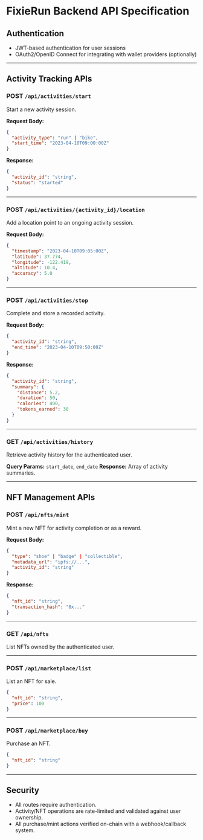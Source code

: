 # FixieRun Backend API Specification

## Authentication

- JWT-based authentication for user sessions
- OAuth2/OpenID Connect for integrating with wallet providers (optionally)

---

## Activity Tracking APIs

### POST `/api/activities/start`
Start a new activity session.

**Request Body:**
```json
{
  "activity_type": "run" | "bike",
  "start_time": "2023-04-10T09:00:00Z"
}
```
**Response:**
```json
{
  "activity_id": "string",
  "status": "started"
}
```

---

### POST `/api/activities/{activity_id}/location`
Add a location point to an ongoing activity session.

**Request Body:**
```json
{
  "timestamp": "2023-04-10T09:05:00Z",
  "latitude": 37.774,
  "longitude": -122.419,
  "altitude": 10.4,
  "accuracy": 5.0
}
```

---

### POST `/api/activities/stop`
Complete and store a recorded activity.

**Request Body:**
```json
{
  "activity_id": "string",
  "end_time": "2023-04-10T09:50:00Z"
}
```
**Response:**
```json
{
  "activity_id": "string",
  "summary": {
    "distance": 5.2,
    "duration": 50,
    "calories": 400,
    "tokens_earned": 30
  }
}
```

---

### GET `/api/activities/history`
Retrieve activity history for the authenticated user.

**Query Params:** `start_date`, `end_date`
**Response:** Array of activity summaries.

---

## NFT Management APIs

### POST `/api/nfts/mint`
Mint a new NFT for activity completion or as a reward.

**Request Body:**
```json
{
  "type": "shoe" | "badge" | "collectible",
  "metadata_url": "ipfs://...",
  "activity_id": "string"
}
```
**Response:**
```json
{
  "nft_id": "string",
  "transaction_hash": "0x..."
}
```

---

### GET `/api/nfts`
List NFTs owned by the authenticated user.

---

### POST `/api/marketplace/list`
List an NFT for sale.
```json
{
  "nft_id": "string",
  "price": 100
}
```

---

### POST `/api/marketplace/buy`
Purchase an NFT.
```json
{
  "nft_id": "string"
}
```

---

## Security

- All routes require authentication.
- Activity/NFT operations are rate-limited and validated against user ownership.
- All purchase/mint actions verified on-chain with a webhook/callback system.